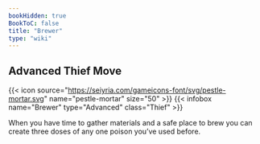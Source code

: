 ```yaml
---
bookHidden: true
BookToC: false
title: "Brewer"
type: "wiki"
---
```

## Advanced Thief Move
{{< icon source="https://seiyria.com/gameicons-font/svg/pestle-mortar.svg" name="pestle-mortar" size="50" >}}
{{< infobox name="Brewer" type="Advanced" class="Thief" >}}

When you have time to gather materials and a safe place to brew you can create three doses of any one poison you’ve used before.
